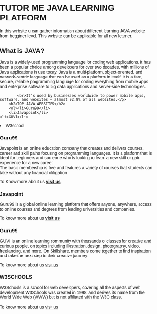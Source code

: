 <!DOCTYPE html>
<html lang="en">
<head>
    <meta charset="UTF-8">
    <meta name="viewport" content="width=device-width, initial-scale=1.0">
    <title>TUTOR MEJAVA LEARNING PLATFORMS</title>
</head>
<body>
    <h1><B>TUTOR ME JAVA LEARNING PLATFORM </B></h1>
    <P>In this website u can gather information about different learning JAVA website from begginer level.
        This website can be applicable for all new learner. <br>
        <h2>What is JAVA?</h2>
        <p>Java is a widely-used programming language for coding web applications. It has been a popular choice among developers for over two decades, with millions of Java applications in use today. Java is a multi-platform, object-oriented, and network-centric language that can be used as a platform in itself. It is a fast, secure, reliable programming language for coding everything from mobile apps and enterprise software to big data applications and server-side technologies.

            <br>It’s used by businesses worldwide to power mobile apps, software, and websites — almost 92.8% of all websites.</p>
        <h2>TOP JAVA WEBSITES</h2>
        <ol><li>Guru99</li>
        <li>Javapoint</li>
    <li>GUVI</li>
<li>W3school</li>
<h3>Guru99</h3>
<p>Javapoint is an online education company that creates and delivers courses, career and skill paths focusing on programming languages. It is a platform that is ideal for beginners and someone who is looking to learn a new skill or gain experience for a new career. <br>The basic membership is free and features a variety of courses that students can take without any financial obligation</p>
  To Know more about us <a href="https://www.javatpoint.com/java-tutorial"><b>visit us</b></a>  
   <h3>Javapoint</h3>
   <P>Guru99 is a global online learning platform that offers anyone, anywhere, access to online courses and degrees from leading universities and companies.</P>
   To know more about us <a href="https://www.guru99.com/java-platform.html"><b>visit us</b></a>
   <H3>Guru99</H3>
   <p>GUVI is an online learning community with thousands of classes for creative and curious people, on topics including illustration, design, photography, video, freelancing, and more. On Skillshare, members come together to find inspiration and take the next step in their creative journey.</p>
   To know more about us <a href="https://www.guvi.in/courses/programming/java-programming/"> visit us</a>
<h3>W3SCHOOLS</h3>
<p>W3Schools is a school for web developers, covering all the aspects of web development.W3Schools was created in 1998, and derives its name from the World Wide Web (WWW) but is not affiliated with the W3C class. <br><br>
To know more about us <a href="https://www.w3schools.com/java/java_intro.asp">visit us</a>
</p>
</P>
</body>
</html><!DOCTYPE html>
<html lang="en">
<head>
    <meta charset="UTF-8">
    <meta name="viewport" content="width=device-width, initial-scale=1.0">
    <title>Three-Column Layout</title>
    <style>
        body {
            margin: 0;
            padding: 0;
            font-family: Arial, sans-serif;
        }

        header {
            background-color: #333;
            color: #fff;
            padding: 20px;
            text-align: center;
        }

        footer {
            background-color: #333;
            color: #Bule;
            padding: 10px;
            text-align: center;
            position: absolute;
            bottom: 0;
            width: 100%;
        }

        .container {
            display: flex;
            justify-content: space-between;
            max-width: 1200px;
            margin: 20px auto;
        }

        .column {
            flex: 1;
            padding: 20px;
            background-color: #f2f2f2;
            border: 1px solid #ccc;
            box-sizing: border-box;
        }

        /* Adjust column width for larger screens */
        @media screen and (min-width: 768px) {
            .container {
                flex-wrap: wrap;
            }

            .column {
                flex-basis: 30%;
            }
        }
    </style>
</head>
<body>
    <header>
        <h1>Three-Column Layout</h1>
    </header>

    <div class="container">
        <div class="column">
            <h2>Column 1</h2>
            <p>Concepts of object-oriented programming concepts, which include encapsulation, inheritance, abstraction and polymorphism.
            Good understanding of various data types with a few java language classes like System, String-Math and much more.</p>
        </div>
        <div class="column">
            <h2>Column 2</h2>
            <p>Start reading books written by Java professionals and programmers giving a proper insight into the process of coding. Java learning steps might be crucial and critical, hence reading some great books written by experts, must be one of the basic things for you.</p>
        </div>
        <div class="column">
            <h2>Column 3</h2>
            <p>Try some logic exercises like.Deciding a factorial of a number.Finding all prime numbers between 1 to 1000.Print the number in word.Try file input/output.Read a file and display its content right on the console etc...</p>
        </div>
    </div>
</body>
</html>
<!DOCTYPE html>
<html lang="en">
<head>
    <meta charset="UTF-8">
    <meta name="viewport" content="width=device-width, initial-scale=1.0">
    <title>Registration Form</title>
    <style>
        /* Basic form styling (you can customize this further) */
        form {
            max-width: 400px;
            margin: 0 auto;
        }

        label, input, select {
            display: block;
            margin-bottom: 10px;
        }

        button {
            margin-top: 10px;
        }

        .error {
            color: red;
        }
    </style>
</head>
<body>
    <form action="" method="get" name="enquiry">
	I’m Interested in this Program

</form>
    <form id="registrationForm" onsubmit="return validateForm()">
        
    </form> <label>First Name: <input type="text"></label>
        <label for="lname">Last Name:</label>
        <input type="text" id="lname">
        

        <label for="email">Email:</label>
        <input type="email" id="email" required>
        
        <label for="phone">Phone Number:</label>
        <input type="tel" id="phone" required pattern="[0-9]{10}" placeholder="Enter a 10-digit phone number">
        
        <label for="qualification">Educational Qualification:</label>
        <input type="text" id="qualification" required>
        <label for="passingYear">Year of Passed Out:</label>
        <input type="number" id="passingYear" required min="2019" max= "2026">
        
        <label>Age: <input type="text" size="3"> </label>
        
        
        <label for="password">Password:</label>
        <input type="password" id="password" required>

        <label for="confirmPassword">Confirm Password:</label>
        <input type="password" id="confirmPassword" required>

        <label>Gender:</label>
        <input type="radio" name="gender" value="male" required>Male
        <input type="radio" name="gender" value="female" required>Female

        
        
        <label>Interests:</label>
        <input type="checkbox" name="interests" value="sports">Sports
        <input type="checkbox" name="interests" value="music">Music
        <input type="checkbox" name="interests" value="reading">

        <label for="country">Country:</label>
        <select id="country" required>
            <option value="">Select a country</option>
            <option value="usa">USA</option>
            <option value="canada">Canada</option>
            <option value="uk">UK</option>
            <option value="uk">INDIA</option>
            
            <!-- Add more countries as needed -->
        </select>
         <label for="Select City">City:</label>
        <select id="city" required>
            <option value="">Select a city</option>
            <option value="Salem">Salem</option></option>
            <option value="Chennai">Chennai</option></option>
            <option value="Mayiladuthurai">Mayiladuthurai</option>
            <option value="Coimbatore">Coimbatore</option>
        

        <button type="submit">Register</button>
        <label><input type="checkbox" checked>: I Agree</label>
        </form>


    <script>
        function validateForm() {
            // Basic validation for password match
            var password = document.getElementById("password").value;
            var confirmPassword = document.getElementById("confirmPassword").value;
            if (password !== confirmPassword) {
                alert("Passwords do not match!");
                return false;
            }

            // You can add more custom validations here based on your requirements.

            return true; // If all validations pass, the form will be submitted.
        }
<label><input type="checkbox" checked>: I Agree
    </script>
</body>
</html>
